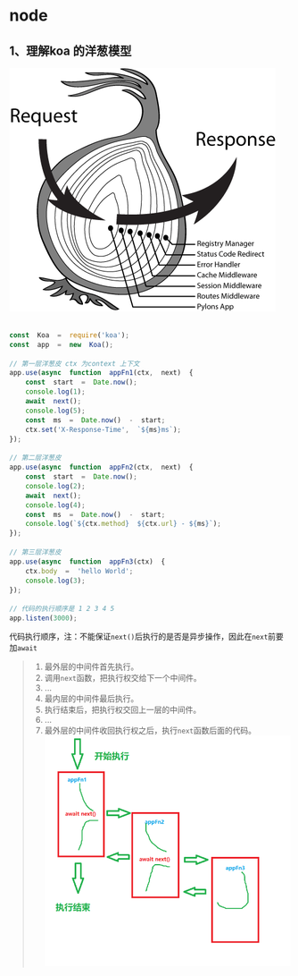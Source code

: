 node
===

## 1、理解koa 的洋葱模型

![koa的洋葱模型](./imgs/onion-model.png)
```js

const  Koa  =  require('koa');
const  app  =  new  Koa();

// 第一层洋葱皮 ctx 为context 上下文
app.use(async  function  appFn1(ctx,  next)  {
	const  start  =  Date.now();
	console.log(1);
	await  next();
	console.log(5);
	const  ms  =  Date.now()  -  start;
	ctx.set('X-Response-Time',  `${ms}ms`);
});

// 第二层洋葱皮
app.use(async  function  appFn2(ctx,  next)  {
	const  start  =  Date.now();
	console.log(2);
	await  next();
	console.log(4);
	const  ms  =  Date.now()  -  start;
	console.log(`${ctx.method}  ${ctx.url} - ${ms}`);
});

// 第三层洋葱皮
app.use(async  function  appFn3(ctx)  {
	ctx.body  =  'hello World';
	console.log(3);
});

// 代码的执行顺序是 1 2 3 4 5
app.listen(3000);
```
代码执行顺序，注：不能保证`next()`后执行的是否是异步操作，因此在`next`前要加`await`
 
> 1.  最外层的中间件首先执行。
> 2.  调用`next`函数，把执行权交给下一个中间件。
> 3.  ...
> 4.  最内层的中间件最后执行。
> 5.  执行结束后，把执行权交回上一层的中间件。
> 6.  ...
> 7.  最外层的中间件收回执行权之后，执行`next`函数后面的代码。
![上述代码执行顺序](./imgs/async-await-sequence.png)

